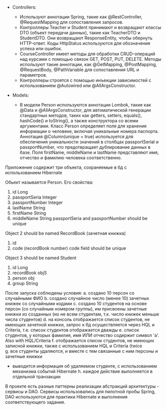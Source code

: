 * Controllers:
    * Используют аннотации Spring, такие как @RestController, @RequestMapping для сопоставления запросов.
    * Контроллеры Teacher и Student принимают и возвращают классы DTO (объект передачи данных), такие как TeacherDTO и StudentDTO.
        Они возвращают ResponseEntity, чтобы обернуть HTTP-ответ.
        Коды HttpStatus используются для обозначения успеха или ошибок.
    * CourseController имеет методы для обработки CRUD-операций над курсами с помощью связок GET, POST, PUT, DELETE.
        Методы используют такие аннотации, как @GetMapping, @PostMapping, @RequestBody, @PathVariable для сопоставления URL и параметров.
    * Контроллеры строятся с помощью инъекции зависимостей с использованием @Autowired или @AllArgsConstructor.


* Models: 
  * В модели Person используются аннотации Lombok, такие как @Data и @AllArgsConstructor, для автоматической генерации 
      стандартных методов, таких как getters, setters, equals(), hashCode() и toString(), а также конструктора со всеми аргументами. 
      Класс Person определяет поля для хранения информации о человеке, включая уникальные номера паспорта. 
      Аннотация @Column(unique = true) используется для обеспечения уникальности значений в столбцах passportSerial 
      и passportNumber, что предотвращает дублирование данных в базе. Поля firstName, middleName и lastName представляют имя, 
      отчество и фамилию человека соответственно. 



Приложение содержит три объекта, сохраняемые в бд с использованием Hibernate

Обьект называется Person. Его свойства:
1. id Long
2. passportSeria Integer
3. passportNumber Integer
4. lastName String
5. firstName String
6. middleName String
passportSeria and passportNumber should be unique

Object 2 should be named RecordBook (зачетная книжка)
1. id
2. code (recordBook number)
code field should be unique

Object 3 should be named Student
1. id Long
2. recordBook objS
3. person obj
4. group String

После запуска соблюдены условия:
a. создано 10 персон со случайными ФИО
b. создано случайное число (менее 10) зачетных книжек со случайными кодами
c. создано 10 студентов на основе персон (со случайным номером группы), им присвоены зачетные книжки из созданных (но не всем студентам, т.к. число книжек меньше числа студентов)
d. на консоль отображается список студентов, не имеющих зачетной книжки, запрос к бд осуществляется через HQL и Criteria, т.е. список студентов отображается дважды
e. список студентов, у которых фамилия, имя ИЛИ отчество содержит символ 'a'. Also with HQL/Criteria
f. отображается список студентов, не имеющих записной книжки, также с использованием HQL и Criteria (twice  
g. все студенты удаляются, и вместе с тем связанные с ним персоны и зачетные книжки
* выводится информация об удаляемом студенте, с использованием механизма событий Hibernate
h. каждое действие выполняется в отдельной транзакции

В проекте есть разные паттерны реализации абстракций архитектуры - сервисы и DAO.
Сервисы использовались для пилотной пробы Spring, DAO используются для практики Hibernate и выполнения соответствующего задания.